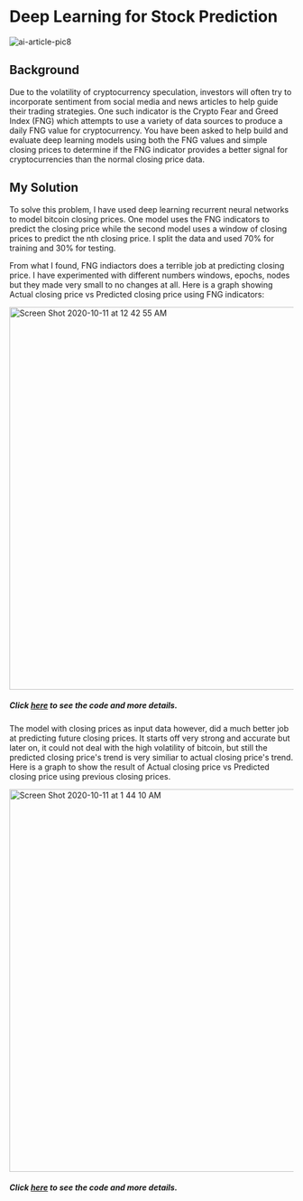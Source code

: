 # Deep Learning for Stock Prediction
![ai-article-pic8](https://user-images.githubusercontent.com/62320593/95682072-4cc49280-0bb1-11eb-8433-5552044d2478.jpg)

## Background
Due to the volatility of cryptocurrency speculation, investors will often try to incorporate sentiment from social media and news articles to help guide their trading strategies. One such indicator is the Crypto Fear and Greed Index (FNG) which attempts to use a variety of data sources to produce a daily FNG value for cryptocurrency. You have been asked to help build and evaluate deep learning models using both the FNG values and simple closing prices to determine if the FNG indicator provides a better signal for cryptocurrencies than the normal closing price data.

## My Solution
To solve this problem, I have used deep learning recurrent neural networks to model bitcoin closing prices. One model uses the FNG indicators to predict the closing price while the second model uses a window of closing prices to predict the nth closing price. I split the data and used 70% for training and 30% for testing. 

From what I found, FNG indiactors does a terrible job at predicting closing price. I have experimented with different numbers windows, epochs, nodes but they made very small to no changes at all. Here is a graph showing Actual closing price vs Predicted closing price using FNG indicators:

<img width="677" alt="Screen Shot 2020-10-11 at 12 42 55 AM" src="https://user-images.githubusercontent.com/62320593/95682358-c27d2e00-0bb2-11eb-98b4-6385f45558b8.png">

##### Click [here](https://github.com/atefajmal27/Deep_Learning_for_Stock_Predictions/blob/main/%20lstm_stock_predictor_fng.ipynb) to see the code and more details.


The model with closing prices as input data however, did a much better job at predicting future closing prices. It starts off very strong and accurate but later on, it could not deal with the high volatility of bitcoin, but still the predicted closing price's trend is very similiar to actual closing price's trend. Here is a graph to show the result of Actual closing price vs Predicted closing price using previous closing prices.

<img width="677" alt="Screen Shot 2020-10-11 at 1 44 10 AM" src="https://user-images.githubusercontent.com/62320593/95682511-931af100-0bb3-11eb-9bdc-0e1b9b4eb946.png">

##### Click [here](https://github.com/atefajmal27/Deep_Learning_for_Stock_Predictions/blob/main/lstm_stock_predictor_closing.ipynb) to see the code and more details.



